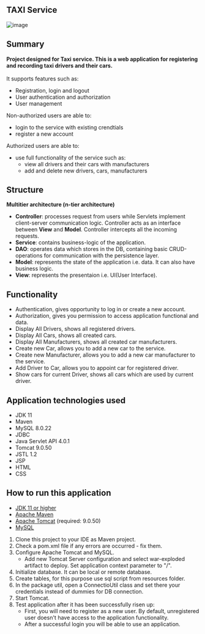 ## **TAXI Service**

![image](https://user-images.githubusercontent.com/25283344/196003627-1c46ec3e-134f-4f6e-826d-ac74c30af2f8.png)

## **Summary**

**Project designed for Taxi service.
This is a web application for registering and recording taxi drivers and their cars.**    
<br />
It supports features such as:

- Registration, login and logout
- User authentication and authorization
- User management

Non-authorized users are able to:

- login to the service with existing crendtials
- register a new account

Authorized users are able to:

- use full functionality of the service such as: 
  - view all drivers and their cars with manufacturers
  - add and delete new drivers, cars, manufacturers
  
## **Structure**

**Multitier architecture (n-tier architecture)**

- **Controller**: processes request from users while Servlets implement client-server communication logic. 
    Controller acts as an interface between **View** and **Model**. Controller intercepts all the incoming requests.
- **Service**: contains business-logic of the application.
- **DAO**: operates data which stores in the DB, containing basic CRUD-operations for communication with the persistence layer.
- **Model**: represents the state of the application i.e. data. It can also have business logic.
- **View**: represents the presentaion i.e. UI(User Interface).

## **Functionality**

- Authentication, gives opportunity to log in or create a new account.
- Authorization, gives you permission to access application functional and data.
- Display All Drivers, shows all registered drivers.
- Display All Cars, shows all created cars.
- Display All Manufacturers, shows all created car manufacturers.
- Create new Car, allows you to add a new car to the service.
- Create new Manufacturer, allows you to add a new car manufacturer to the service.
- Add Driver to Car, allows you to appoint car for registered driver.
- Show cars for current Driver, shows all cars which are used by current driver.

## **Application technologies used**

- JDK 11
- Maven
- MySQL 8.0.22
- JDBC
- Java Servlet API 4.0.1
- Tomcat 9.0.50
- JSTL 1.2
- JSP
- HTML
- CSS

## **How to run this application**

- [JDK 11 or higher](https://www.oracle.com/java/technologies/javase-jdk11-downloads.html)
- [Apache Maven](https://maven.apache.org/download.cgi)
- [Apache Tomcat](https://tomcat.apache.org/download-90.cgi) (required: 9.0.50)
- [MySQL](https://dev.mysql.com/downloads/installer)

1. Clone this project to your IDE as Maven project.
2. Check a pom.xml file if any errors are occurred - fix them.
3. Configure Apache Tomcat and MySQL.
   - Add new Tomcat Server configuration and select war-exploded artifact to deploy. Set application context parameter to "/".
4. Initialize database. It can be local or remote database.
5. Create tables, for this purpose use sql script from resources folder.
6. In the package util, open a ConnectioUtil class and set there your credentials instead of dummies for DB connection.
7. Start Tomcat.
8. Test application after it has been successfully risen up:
    - First, you will need to register as a new user. By default, unregistered user doesn't have access to the application functionality.
    - After a successful login you will be able to use an application.

